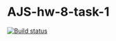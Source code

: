 # AJS-hw-8-task-1
[![Build status](https://ci.appveyor.com/api/projects/status/8os2jh6hit6acps2?svg=true)](https://ci.appveyor.com/project/ChumakovaAnna/ajs-hw-8-task-1)